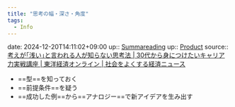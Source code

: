 ```yaml
---
title: "思考の幅・深さ・角度"
tags:
  - Info
---
```


date: 2024-12-20T14:11:02+09:00
up:: [Summareading](../Bar/Summareading.md)
up:: [Product](../Bar/Product.md)
source:: [考えが｢浅い｣と言われる人が知らない思考法 | 30代から身につけたいキャリア力実戦講座 | 東洋経済オンライン | 社会をよくする経済ニュース](https://toyokeizai.net/articles/-/164727)

- ==型==を知っておく
- ==前提条件==を疑う
- ==成功した例==から==アナロジー==で新アイデアを生み出す
<!--SR:!2022-07-29,17,290!2022-08-03,21,290!2022-08-18,9,270!2022-11-22,105,310-->